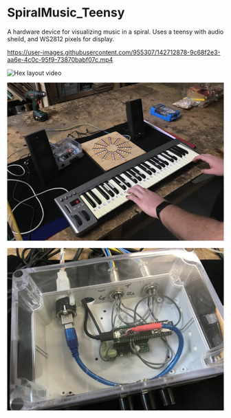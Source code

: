 # SpiralMusic_Teensy
A hardware device for visualizing music in a spiral. Uses a teensy with audio sheild, and WS2812 pixels for display. 




https://user-images.githubusercontent.com/955307/142712878-9c68f2e3-aa6e-4c0c-95f9-73870babf07c.mp4



![Hex layout video](https://github.com/mechatronicsguy/SpiralMusic_Teensy/blob/main/pics/hex%20layout%20video%20v01.gif?raw=true)

![Setup on desk](https://github.com/mechatronicsguy/SpiralMusic_Teensy/blob/main/pics/Setup%20on%20desk%20v01.jpg?raw=true)

![Hardware overview](https://github.com/mechatronicsguy/SpiralMusic_Teensy/blob/main/pics/Hardware%20closeup%20v01.jpg?raw=true)


